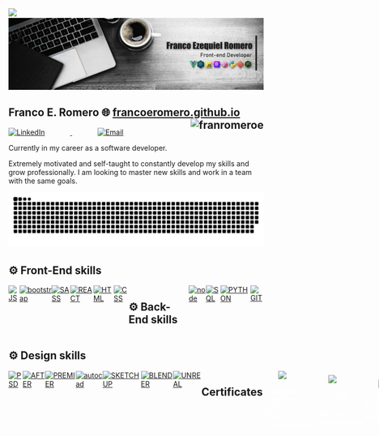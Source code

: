 <!--horizontal divider(gradiant)-->
<img src="https://user-images.githubusercontent.com/73097560/115834477-dbab4500-a447-11eb-908a-139a6edaec5c.gif">

<a href="https://francoeromero.github.io" target="_blank">
<img src="./img/zzzz9.jpg">
 </a>
 <h2>Franco E. Romero 🌐
 <a href="https://francoeromero.github.io" target="_blank"> francoeromero.github.io</a>
 <img align="right" src="https://komarev.com/ghpvc/?username=franromeroe&label=Views&color=080707&style=flat-square" alt="franromeroe" />  </h2>

 <p > 
<a href="https://www.linkedin.com/in/franco-ezequiel-romero-38ab541a3/" target="_blank" style="margin-right: 50px;">
  <img alt="LinkedIn" src="https://img.shields.io/badge/LinkedIn-@francoezequielromero-blue?style=flat&logo=linkedin" style="margin-right: 50px;"> 
</a>
<a href="mailto:franromeroeze@gmail.com" style="margin-right: 50px;">
  <img alt="Email" src="https://img.shields.io/badge/Email-francoeromero.m@gmail.com-blue?style=flat&logo=gmail" style="margin-right: 50px;">
</a>
 </p>
Currently in my career as a software developer.<br> 

Extremely motivated and self-taught to constantly develop my skills and grow professionally. I am looking to master new skills and work in a team with the same goals.<br>
<!-- I have a [YouTube channel](https://www.youtube.com/channel/UCj8VgHtcox46beRA0DcoPDA/) (in Spanish)  -->
<!--- snake -->
<div align="center">
  <img style='width=120%'  src="https://github.com/1999AZZAR/1999AZZAR/blob/readme/resources/img/grid-snake.svg"
       alt="snake" /></a>
</div>



## ⚙ Front-End skills

<div style="display: flex;">

<!--
  <a href="#" style="cursor: pointer;">
     <img src="https://cdn-icons-png.flaticon.com/512/732/732212.png" alt="HTML" width="38"> 
  </a>
 
  <a href="#" style="cursor: pointer;">
     <img src="https://cdn.freebiesupply.com/logos/large/2x/css3-logo-png-transparent.png" alt="CSS" width="48"> 
  </a>
-->
  <a href="#" style="cursor: pointer;">
     <img src="https://skillicons.dev/icons?i=js" alt="JS" > 
  </a>
  <a href="#" style="cursor: pointer;">
     <img src="https://skillicons.dev/icons?i=bootstrap" alt="bootstrap"> 
  </a>

  <a href="#" style="cursor: pointer;">
     <img src="https://skillicons.dev/icons?i=sass" alt="SASS" > 
  </a>

   <a href="#" style="cursor: pointer;">
     <img src="https://skillicons.dev/icons?i=react" alt="REACT"> 
  </a>
    <a href="#" style="cursor: pointer;">
     <img src="https://skillicons.dev/icons?i=html" alt="HTML" > 
  </a>
 
  <a href="#" style="cursor: pointer;">
     <img src="https://skillicons.dev/icons?i=css" alt="CSS"> 
  </a>
 
 ## ⚙ Back-End skills
  <a href="#" style="cursor: pointer;">
     <img src="https://skillicons.dev/icons?i=nodejs" alt="node"> 
  </a>
  <a href="#" style="cursor: pointer;">
     <img src="https://skillicons.dev/icons?i=sqlite" alt="SQL"> 
  </a>
  
  <a href="#" style="cursor: pointer;">
     <img src="https://skillicons.dev/icons?i=python" alt="PYTHON" > 
  </a>

  <a href="#" style="cursor: pointer;">
     <img src="https://skillicons.dev/icons?i=git" alt="GIT" > 
  </a>
 
 
 
</div>




## ⚙ Design skills

<div style="display: flex;">
   <a href="#" style="cursor: pointer;">
<img src="https://skillicons.dev/icons?i=ps" alt="PSD"> 
  </a>

 <a href="#" style="cursor: pointer;">
 <img src="https://skillicons.dev/icons?i=ae" alt="AFTER" > 
 </a>
 
   <a href="#" style="cursor: pointer;">
 <img src="https://skillicons.dev/icons?i=pr" alt="PREMIER"> 
  </a>
  
 <a href="#" style="cursor: pointer;">
<img src="https://skillicons.dev/icons?i=autocad" alt="autocad"> 
  </a>


 <a href="#" style="cursor: pointer;">
 <img src="https://skillicons.dev/icons?i=sketchup" alt="SKETCHUP"> 
  </a>
 <a href="#" style="cursor: pointer;">
 <img src="https://skillicons.dev/icons?i=blender" alt="BLENDER">  
  </a>

   <a href="#" style="cursor: pointer;">
 <img src="https://skillicons.dev/icons?i=unreal" alt="UNREAL"> 
  </a>

  <!--
 <a href="#" style="cursor: pointer;">
 <img src="https://e7.pngegg.com/pngimages/993/910/png-clipart-autodesk-3ds-max-3ds-physx-3d-computer-graphics-others-miscellaneous-angle.png" alt="3dsmax"  width="45" height="45"> 
  </a>
 <a href="#" style="cursor: pointer;">
<img src="https://mashyo.com/wp-content/uploads/2022/04/make-things-transparent-in-revit.png" alt="revit" width="45" height="45"> 
  </a>
  </a>
 <a href="#" style="cursor: pointer;">
 <img src="https://seeklogo.com/images/L/lumion-3d-logo-948AF388BD-seeklogo.com.png" alt="LUMION" width="45" height="45">
  </a>

</div>
 -->

## Certificates
<div style="display: flex;">
 
  <a style="display: flex; justify-content: center; align-items: center; flex-direction: column; color: white;" href="https://www.freecodecamp.org/certification/franromero/javascript-algorithms-and-data-structures" target="_blank" style="margin-right: 50px;">
  <img src="https://cdn.pixabay.com/photo/2022/01/03/19/03/certificate-6913406_960_720.png" width="38"> <p style="color: white;">JavaScript Algorithms and Data Structures - Freecodecamp</p>
</a> 

<a style="display: flex; justify-content: center; align-items: center; flex-direction: column; color: white;" href="https://www.freecodecamp.org/certification/franromero/front-end-development-libraries" target="_blank" style="margin-right: 50px;">
  <img src="https://cdn.pixabay.com/photo/2022/01/03/19/03/certificate-6913406_960_720.png" width="38"> <p style="color: white;">Front-End Development Libraries - Freecodecamp</p>
</a> 
 
<a style="display: flex; justify-content: center; align-items: center; flex-direction: column; color: white;" href="https://www.freecodecamp.org/certification/franromero/responsive-web-design" target="_blank" style="margin-right: 50px;">
  <img src="https://cdn.pixabay.com/photo/2022/01/03/19/03/certificate-6913406_960_720.png" width="38"> <p style="color: white;">Responsive Web Design - Freecodecamp</p>
</a>  
 
 <a style="display: flex; justify-content: center; align-items: center; flex-direction: column; color: white;" href="https://storage.googleapis.com/openvitae-prod/diplomas%2F591438d4-0278-4983-bbd8-46efacdc33b4.pdf" target="_blank" style="margin-right: 50px;">
  <img src="https://cdn.pixabay.com/photo/2022/01/03/19/03/certificate-6913406_960_720.png" width="38"> <p style="color: white;">HTML CSS - OpenBootcamp</p>
</a>  
 
 <a style="display: flex; justify-content: center; align-items: center; flex-direction: column; color: white;" href="https://community.open-bootcamp.com/user/francoeromero/certificaciones/a58734f1-2684-43a9-aca7-1783f56cb990" target="_blank" style="margin-right: 50px;">
  <img src="https://cdn.pixabay.com/photo/2022/01/03/19/03/certificate-6913406_960_720.png" width="38"> <p style="color: white;">JavaScript - OpenBootcamp</p>
</a>  
 
 </div>










